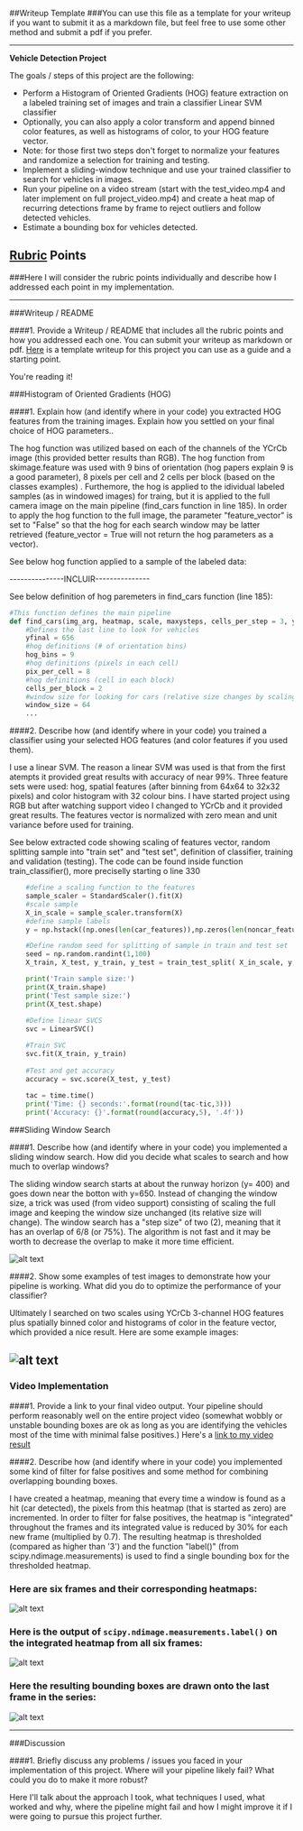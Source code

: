 ##Writeup Template
###You can use this file as a template for your writeup if you want to submit it as a markdown file, but feel free to use some other method and submit a pdf if you prefer.

---

**Vehicle Detection Project**

The goals / steps of this project are the following:

* Perform a Histogram of Oriented Gradients (HOG) feature extraction on a labeled training set of images and train a classifier Linear SVM classifier
* Optionally, you can also apply a color transform and append binned color features, as well as histograms of color, to your HOG feature vector. 
* Note: for those first two steps don't forget to normalize your features and randomize a selection for training and testing.
* Implement a sliding-window technique and use your trained classifier to search for vehicles in images.
* Run your pipeline on a video stream (start with the test_video.mp4 and later implement on full project_video.mp4) and create a heat map of recurring detections frame by frame to reject outliers and follow detected vehicles.
* Estimate a bounding box for vehicles detected.

[//]: # (Image References)
[image1]: ./examples/car_not_car.png
[image2]: ./examples/HOG_example.jpg
[image3]: ./examples/sliding_windows.jpg
[image4]: ./examples/sliding_window.jpg
[image5]: ./examples/bboxes_and_heat.png
[image6]: ./examples/labels_map.png
[image7]: ./examples/output_bboxes.png
[video1]: ./project_video.mp4

## [Rubric](https://review.udacity.com/#!/rubrics/513/view) Points
###Here I will consider the rubric points individually and describe how I addressed each point in my implementation.  

---
###Writeup / README

####1. Provide a Writeup / README that includes all the rubric points and how you addressed each one.  You can submit your writeup as markdown or pdf.  [Here](https://github.com/udacity/CarND-Vehicle-Detection/blob/master/writeup_template.md) is a template writeup for this project you can use as a guide and a starting point.  

You're reading it!
		
###Histogram of Oriented Gradients (HOG)

####1. Explain how (and identify where in your code) you extracted HOG features from the training images. Explain how you settled on your final choice of HOG parameters..

The hog function was utilized based on each of the channels of the YCrCb image (this provided better results than RGB). The hog function from 
skimage.feature was used with 9 bins of orientation (hog papers explain 9 is a good parameter), 8 pixels per cell and 2 cells per block (based on the classes examples) . 
Furthemore, the hog is applied to the idividual labeled samples (as in windowed images) for traing, but it is applied to the full camera image on the main pipeline (find_cars function in line 185). 
In order to apply the hog function to the full image, the parameter "feature_vector" is set to "False" so that the hog for each search window may be latter retrieved (feature_vector = True will not return the hog parameters as a vector).

See below hog function applied to a sample of the labeled data:

---------------INCLUIR---------------


See below definition of hog paremeters in find_cars function (line 185):

```python
#This function defines the main pipeline
def find_cars(img_arg, heatmap, scale, maxysteps, cells_per_step = 3, yinitial = 400, return_draw = False):
    #Defines the last line to look for vehicles
    yfinal = 656
    #hog definitions (# of orientation bins)
    hog_bins = 9
    #hog definitions (pixels in each cell)
    pix_per_cell = 8
    #hog definitions (cell in each block)
    cells_per_block = 2
    #window size for looking for cars (relative size changes by scaling full image)
    window_size = 64
	...
```


####2. Describe how (and identify where in your code) you trained a classifier using your selected HOG features (and color features if you used them).

I use a linear SVM. The reason a linear SVM was used is that from the first atempts it provided great results with accuracy of near 99%. 
Three feature sets were used: hog, spatial features (after binning from 64x64 to 32x32 pixels) and color histogram with 32 colour bins. 
I have started project using RGB but after watching support video I changed to YCrCb and it provided great results. The features vector
is normalized with zero mean and unit variance before used for training.

See below extracted code showing scaling of features vector, random splitting sample into "train set" and "test set", definition of classifier, training and validation (testing). 
The code can be found inside function train_classifier(), more preciselly starting o line 330

```python
    #define a scaling function to the features
    sample_scaler = StandardScaler().fit(X)
    #scale sample 
    X_in_scale = sample_scaler.transform(X)
    #define sample labels
    y = np.hstack((np.ones(len(car_features)),np.zeros(len(noncar_features))))

    #Define random seed for splitting of sample in train and test set     
    seed = np.random.randint(1,100)
    X_train, X_test, y_train, y_test = train_test_split( X_in_scale, y, test_size = 0.2, random_state = seed)

    print('Train sample size:')
    print(X_train.shape)
    print('Test sample size:')
    print(X_test.shape)
    
    #Define linear SVCS
    svc = LinearSVC()

    #Train SVC    
    svc.fit(X_train, y_train)
    
    #Test and get accuracy
    accuracy = svc.score(X_test, y_test)
    
    tac = time.time()
    print('Time: {} seconds:'.format(round(tac-tic,3)))
    print('Accuracy: {}'.format(round(accuracy,5), '.4f'))
```


###Sliding Window Search

####1. Describe how (and identify where in your code) you implemented a sliding window search.  How did you decide what scales to search and how much to overlap windows?

The sliding window search starts at about the runway horizon (y= 400) and goes down near the botton with y=650. Instead of changing the window size, a trick was used (from video support)
consisting of scaling the full image and  keeping the window size unchanged (its relative size will change). The window search has a "step size" of two (2), meaning that it has an overlap of 6/8 (or 75%). 
The algorithm is not fast and it may be worth to decrease the overlap to make it more time efficient. 

![alt text][image3]

####2. Show some examples of test images to demonstrate how your pipeline is working.  What did you do to optimize the performance of your classifier?

Ultimately I searched on two scales using YCrCb 3-channel HOG features plus spatially binned color and histograms of color in the feature vector, which provided a nice result.  Here are some example images:

![alt text][image4]
---

### Video Implementation

####1. Provide a link to your final video output.  Your pipeline should perform reasonably well on the entire project video (somewhat wobbly or unstable bounding boxes are ok as long as you are identifying the vehicles most of the time with minimal false positives.)
Here's a [link to my video result](./project_video.mp4)


####2. Describe how (and identify where in your code) you implemented some kind of filter for false positives and some method for combining overlapping bounding boxes.

I have created a heatmap, meaning that every time a window is found as a hit (car detected), the pixels from this heatmap (that is started as zero) are incremented.
In order to filter for false positives, the heatmap is "integrated" throughout the frames and its integrated value is reduced by 30% for each new frame (multiplied by 0.7). 
The resulting heatmap is thresholded (compared as higher than '3') and the function "label()" (from scipy.ndimage.measurements) is used to find a single bounding box for 
the thresholded heatmap.


### Here are six frames and their corresponding heatmaps:

![alt text][image5]

### Here is the output of `scipy.ndimage.measurements.label()` on the integrated heatmap from all six frames:
![alt text][image6]

### Here the resulting bounding boxes are drawn onto the last frame in the series:
![alt text][image7]



---

###Discussion

####1. Briefly discuss any problems / issues you faced in your implementation of this project.  Where will your pipeline likely fail?  What could you do to make it more robust?

Here I'll talk about the approach I took, what techniques I used, what worked and why, where the pipeline might fail and how I might improve it if I were going to pursue this project further.  

